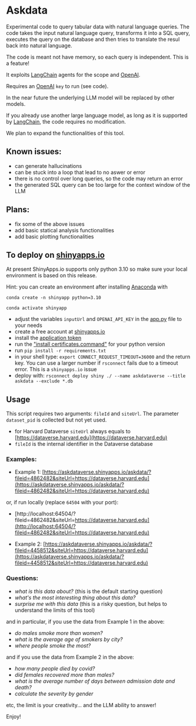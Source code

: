 # Askdata

Experimental code to query tabular data with natural language queries.
The code takes the input natural language query, transforms it into a SQL query, executes the query on the database and then tries to translate the resul back into natural language. 

The code is meant not have memory, so each query is independent. This is a feature!

It exploits [LangChain](https://www.langchain.com) agents for the scope and [OpenAI](https://openai.com).

Requires an [OpenAI](https://openai.com) `key` to run (see code).

In the near future the underlying LLM model will be replaced by other models.

If you already use another large language model, as long as it is supported
by [LangChain](https://www.langchain.com), the code requires no modification.

We plan to expand the functionalities of this tool.

## Known issues:
* can generate hallucinations
* can be stuck into a loop that lead to no aswer or error
* there is no control over long queries, so the code may return an error
* the generated SQL query can be too large for the context window of the LLM

## Plans:
* fix some of the above issues
* add basic statical analysis functionalities
* add basic plotting functionalities

## To deploy on [shinyapps.io](https://www.shinyapps.io)
At present ShinyApps.io supports only python 3.10 so make sure your local environment is based on this release.

Hint: you can create an environment after installing [Anaconda](https://docs.anaconda.com/free/anaconda/install/index.html) with 

`conda create -n shinyapp python=3.10`

`conda activate shinyapp`
* adjust the variables `inputUrl` and `OPENAI_API_KEY` in the [app.py](app.py) file to your needs
* create a free account at [shinyapps.io](https://www.shinyapps.io)
* install the [application token](https://docs.posit.co/shinyapps.io/getting-started.html) 
* run the ["install certificates.command"](https://www.geeksforgeeks.org/how-to-install-and-use-ssl-certificate-in-python/) for your python version
* run `pip install -r requirements.txt`
* in your shell type: `export CONNECT_REQUEST_TIMEOUT=36000` and the return key. You can use a larger number if `rsconnect` fails due to a timeout error. This is a `shinyapps.io` issue
* deploy with: `rsconnect deploy shiny ./ --name askdataverse --title askdata --exclude *.db`



## Usage 
This script requires two arguments: `fileId` and `siteUrl`. 
The parameter `dataset_pid` is collected but not yet used.

* for Harvard Dataverse `siteUrl` always equals to [https://dataverse.harvard.edu](https://dataverse.harvard.edu)
* `fileId` is the internal identifier in the Dataverse database

### Examples:
* Example 1: [https://askdataverse.shinyapps.io/askdata/?fileid=4862482&siteUrl=https://dataverse.harvard.edu](https://askdataverse.shinyapps.io/askdata/?fileid=4862482&siteUrl=https://dataverse.harvard.edu)


or, if run locally (replace `64504` with your port):
* [http://localhost:64504/?fileid=4862482&siteUrl=https://dataverse.harvard.edu](http://localhost:64504/?fileid=4862482&siteUrl=https://dataverse.harvard.edu)

* Example 2: [https://askdataverse.shinyapps.io/askdata/?fileid=4458512&siteUrl=https://dataverse.harvard.edu](https://askdataverse.shinyapps.io/askdata/?fileid=4458512&siteUrl=https://dataverse.harvard.edu)
  
### Questions:
* *what is this data about?* (this is the default starting question)
* *what's the most interesting thing about this data?*
* *surprise me with this data* (this is a risky question, but helps to understand the limits of this tool)


and in particular, if you use the data from Example 1 in the above:
* *do males smoke more than women?*
* *what is the average age of smokers by city?*
* *where people smoke the most?*


and if you use the data from Example 2 in the above:
* *how many people died by covid?*
* *did females recovered more than males?*
* *what is the average number of days between admission date and death?*
* *calculate the severity by gender*

etc, the limit is your creativity... and the LLM ability to answer!

Enjoy!
